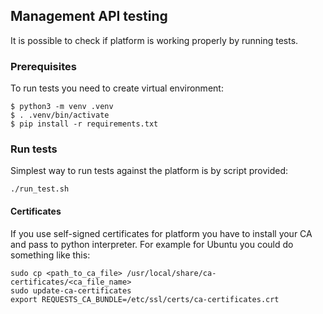 ## Management API testing
It is possible to check if platform is working properly by running tests. 

### Prerequisites 

To run tests you need to create virtual environment:
```shell
$ python3 -m venv .venv
$ . .venv/bin/activate
$ pip install -r requirements.txt
```
### Run tests

Simplest way to run tests against the platform is by script provided:
```
./run_test.sh
``` 

#### Certificates
If you use self-signed certificates for platform you have to install your CA and pass to python interpreter.
For example for Ubuntu you could do something like this:
```
sudo cp <path_to_ca_file> /usr/local/share/ca-certificates/<ca_file_name>
sudo update-ca-certificates
export REQUESTS_CA_BUNDLE=/etc/ssl/certs/ca-certificates.crt
```

